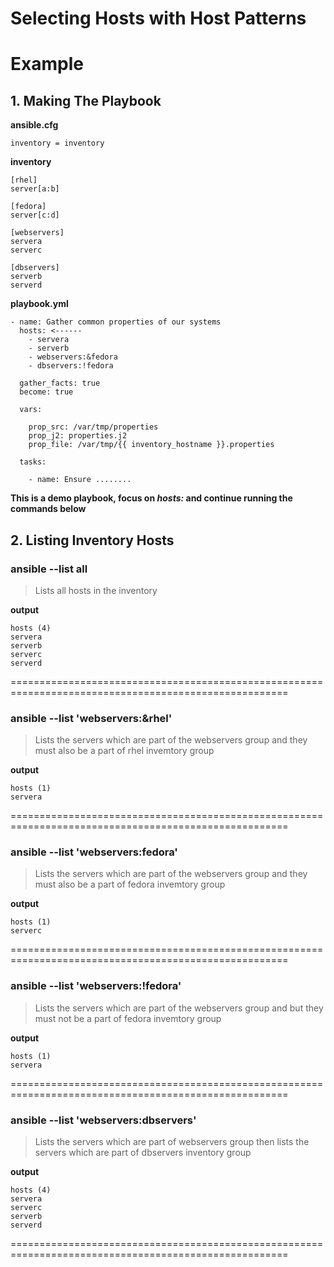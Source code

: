 # Selecting Hosts with Host Patterns
# Example
## 1. Making The Playbook
**ansible.cfg**
```
inventory = inventory
```

**inventory**
```
[rhel]
server[a:b]

[fedora]
server[c:d]

[webservers]
servera
serverc

[dbservers]
serverb
serverd
```
**playbook.yml**
```
- name: Gather common properties of our systems
  hosts: <------
    - servera
    - serverb
    - webservers:&fedora
    - dbservers:!fedora

  gather_facts: true
  become: true

  vars:

    prop_src: /var/tmp/properties
    prop_j2: properties.j2
    prop_file: /var/tmp/{{ inventory_hostname }}.properties

  tasks:

    - name: Ensure ........
```
 **This is a demo playbook, focus on *hosts:* and continue running the commands below**
 
## 2. Listing Inventory Hosts
### ansible --list all
> Lists all hosts in the inventory
 
**output**
```
hosts (4)
servera
serverb
serverc
serverd
```
======================================================================================================
### ansible --list 'webservers:&rhel'
> Lists the servers which are part of the webservers group and they must also be a part of rhel invemtory group

**output**
```
hosts (1)
servera
```
======================================================================================================
### ansible --list 'webservers:fedora'
> Lists the servers which are part of the webservers group and they must also be a part of fedora invemtory group

**output**
```
hosts (1)
serverc
```
======================================================================================================
### ansible --list 'webservers:!fedora'
> Lists the servers which are part of the webservers group and but they must not be a part of fedora invemtory group

**output**
```
hosts (1)
servera
```
======================================================================================================
### ansible --list 'webservers:dbservers'
> Lists the servers which are part of webservers group then lists the servers which are part of dbservers inventory group

**output**
```
hosts (4)
servera
serverc
serverb
serverd
```
======================================================================================================

